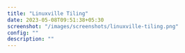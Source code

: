 ```yaml
---
title: "Linuxville Tiling"
date: 2023-05-08T09:51:38+05:30
screenshot: "/images/screenshots/linuxville-tiling.png"
config: ""
description: ""
---
```

